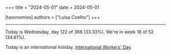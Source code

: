 +++
title = "2024-05-01"
date = 2024-05-01

[taxonomies]
authors = ["Luísa Coelho"]
+++

---

Today is Wednesday, day 122 of 366 (33.33%). We're in week 18 of 52 (34.61%).

Today is an international holiday. [International Workers' Day](https://en.wikipedia.org/wiki/International_Workers%27_Day).


